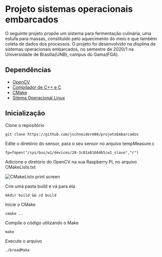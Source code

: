 # Projeto sistemas operacionais embarcados

O seguinte projeto propõe um sistema para fermentação culinária, uma estufa para massas, constituído pelo aquecimento do meio e que também coleta de dados dos processos. O projeto foi desenvolvido na displina de sistemas operacionais embarcados, no semestre de 2020/1 na Universidade de Brasília(UNB), campus do Gama(FGA).

## Dependências

- [OpenCV](https://opencv.org/)
- [Compilador de C++ e C](https://gcc.gnu.org/)
- [CMake](https://cmake.org/)
- [Sitema Operacional Linux](https://ubuntu.com/)

## Inicialização

Clone o repositório
```
git clone https://github.com/jschneiderm98/projetoEmbarcados
```
Edite o diretório do sensor, para o seu sensor no arquivo tempMeasure.c
```
fp=fopen("/sys/bus/w1/devices/28-3c01a81664b5/w1_slave","r")
```
Adicione o diretório do OpenCV na sua Raspberry Pi, no arquivo CMakeLists.txt

![CMakeLists print screen](https://raw.githubusercontent.com/jschneiderm98/projetoEmbarcados/main/assets/cmakelists.png)

Crie uma pasta build e vá para ela
```
mkdir build && cd build
```
Inicie o CMake
```
cmake ..
```
Compile o código utilizando o Make
```
make
```
Execute o arquivo
```
./breadMake
```
